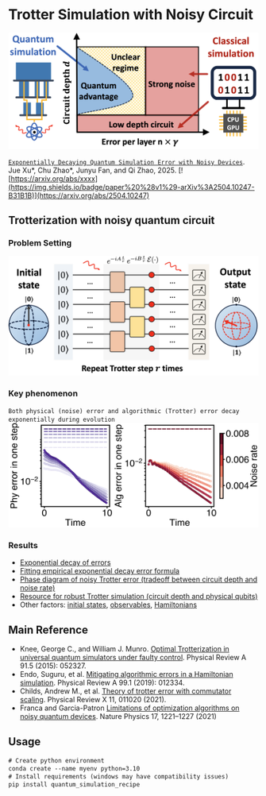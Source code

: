 # Trotter Simulation with Noisy Circuit

![Figure](./figs/advantage.png)
<!-- <img src="./figs/idea.png" alt="drawing" width="600"/> -->
[`Exponentially Decaying Quantum Simulation Error with Noisy Devices`](https://arxiv.org/pdf/2504.10247.pdf).
Jue Xu*, Chu Zhao*, Junyu Fan, and Qi Zhao, 2025.
[![https://arxiv.org/abs/xxxx](https://img.shields.io/badge/paper%20%28v1%29-arXiv%3A2504.10247-B31B1B)](https://arxiv.org/abs/2504.10247)


## Trotterization with noisy quantum circuit
### Problem Setting
![Figure](./figs/ntc.png)

### Key phenomenon
`Both physical (noise) error and algorithmic (Trotter) error decay exponentially during evolution`
![Figure](./figs/error_exp_decay.png)

### Results
- [Exponential decay of errors](./error_decay.ipynb)
- [Fitting empirical exponential decay error formula](./empirical_formula.ipynb)
- [Phase diagram of noisy Trotter error (tradeoff between circuit depth and noise rate)](./phase_diagram.ipynb)
- [Resource for robust Trotter simulation (circuit depth and physical qubits)](./resource.ipynb)
- Other factors: [initial states](./initial_states.ipynb), [observables](./observables.ipynb), [Hamiltonians](./hamiltonians.ipynb)

<!-- ## Classical simulation -->

## Main Reference
- Knee, George C., and William J. Munro. [Optimal Trotterization in universal quantum simulators under faulty control](https://journals.aps.org/pra/abstract/10.1103/PhysRevA.91.052327). Physical Review A 91.5 (2015): 052327.
- Endo, Suguru, et al. [Mitigating algorithmic errors in a Hamiltonian simulation](https://journals.aps.org/pra/abstract/10.1103/PhysRevA.99.012334). Physical Review A 99.1 (2019): 012334.
- Childs, Andrew M., et al. 
[Theory of trotter error with commutator scaling](https://journals.aps.org/prx/abstract/10.1103/PhysRevX.11.011020). Physical Review X 11, 011020 (2021).
- Franca and Garcia-Patron [Limitations of optimization algorithms on noisy quantum devices](https://www.nature.com/articles/s41567-021-01356-3). Nature Physics 17, 1221–1227 (2021)


## Usage 
<!-- - Create python environment `conda create --name myenv python=3.10`
- Install requirements `pip install -r ./code/requirements.txt` -->
```
# Create python environment
conda create --name myenv python=3.10 
# Install requirements (windows may have compatibility issues)
pip install quantum_simulation_recipe
```

<!-- ### Requirements
- qiskit version == 
- openfermion
- python (version = 3.10), numpy, scipy, matplotlib, jax -->
